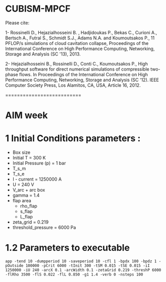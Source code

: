 CUBISM-MPCF
===========
Please cite:

1- Rossinelli D., Hejazialhosseini B. , Hadjidoukas P., Bekas C., Curioni A., Bertsch A., Futral S., Schmidt S.J., Adams N.A. and Koumoutsakos P., 11 PFLOP/s simulations of cloud cavitation collapse, Proceedings of the International Conference on High Performance Computing, Networking, Storage and Analysis (SC '13), 2013.

2- Hejazialhosseini B., Rossinelli D., Conti C., Koumoutsakos P., High throughput software for direct numerical simulations of compressible two-phase flows. In Proceedings of the International Conference on High Performance Computing, Networking, Storage and Analysis (SC '12). IEEE Computer Society Press, Los Alamitos, CA, USA, Article 16, 2012.


==========================
# AIM week 

# 1 Initial Conditions parameters :
  * Box size 
  * Initial T = 300 K
  * Initial Pressure (p) = 1 bar
  * T_s_m
  * T_s_e
  * I - current = 1250000 A
  * U = 240 V
  * V_arc + arc box
  * gamma = 1.4
  * flap area
    * rho_flap
    * s_flap
    * L_flap
  * zeta_grid = 0.219
  * threshold_pressure = 6000 Pa
  

# 1.2  Parameters to executable
```
app -tend 10 -dumpperiod 10 -saveperiod 10 -cfl 1 -bpdx 100 -bpdz 1 -pOutside 100000 -pCrit 6000 -tInit 300 -tSM 0.015 -tSE 0.015 -iI 1250000 -iU 240 -arcX 0.1 -arcWidth 0.1 -zetaGrid 0.219 -threshP 6000  -flRho 3500 -flS 0.022 -flL 0.850 -g1 1.4 -verb 0 -nsteps 100
```
  
